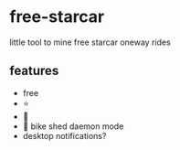 # free-starcar

little tool to mine free starcar oneway rides

## features

+ free
+ ⭐
+ 🚚
+ 👺 bike shed daemon mode
+ desktop notifications?
